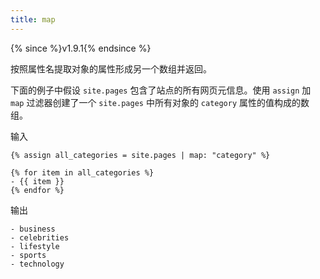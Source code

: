 ```yaml
---
title: map
---
```


{% since %}v1.9.1{% endsince %}

按照属性名提取对象的属性形成另一个数组并返回。

下面的例子中假设 `site.pages` 包含了站点的所有网页元信息。使用 `assign` 加 `map` 过滤器创建了一个 `site.pages` 中所有对象的 `category` 属性的值构成的数组。

输入
```liquid
{% assign all_categories = site.pages | map: "category" %}

{% for item in all_categories %}
- {{ item }}
{% endfor %}
```

输出
```text
- business
- celebrities
- lifestyle
- sports
- technology
```
